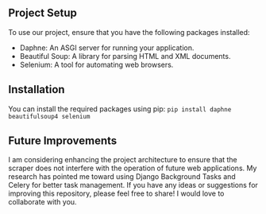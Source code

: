 ## Project Setup
To use our project, ensure that you have the following packages installed:

- Daphne: An ASGI server for running your application.
- Beautiful Soup: A library for parsing HTML and XML documents.
- Selenium: A tool for automating web browsers.

## Installation
You can install the required packages using pip:
`pip install daphne beautifulsoup4 selenium`

## Future Improvements
I am considering enhancing the project architecture to ensure that the scraper does not interfere with the operation of future web applications. My research has pointed me toward using Django Background Tasks and Celery for better task management.
If you have any ideas or suggestions for improving this repository, please feel free to share! I would love to collaborate with you.
